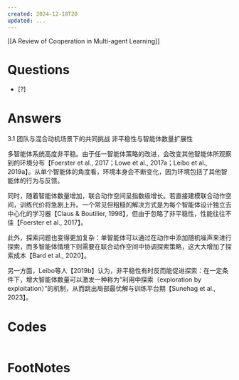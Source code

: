 ```yaml
---
created: 2024-12-18T20
updated: ...
---
```

[[A Review of Cooperation in Multi-agent Learning]]

# Questions

- [?] 


# Answers
3.1 团队与混合动机场景下的共同挑战
非平稳性与智能体数量扩展性

多智能体系统高度非平稳。由于任一智能体策略的改进，会改变其他智能体所观察到的环境分布【Foerster et al., 2017；Lowe et al., 2017a；Leibo et al., 2019a】。从单个智能体的角度看，环境本身会不断变化，因为环境包括了其他智能体的行为与反馈。

同时，随着智能体数量增加，联合动作空间呈指数级增长。若直接建模联合动作空间，训练代价将急剧上升。一个常见但粗糙的解决方式是为每个智能体设计独立去中心化的学习器【Claus & Boutilier, 1998】，但由于忽略了非平稳性，性能往往不佳【Foerster et al., 2017】。

此外，探索问题也变得更加复杂：单智能体可以通过在动作中添加随机噪声来进行探索，而多智能体情境下则需要在联合动作空间中协调探索策略，这大大增加了探索成本【Bard et al., 2020】。

另一方面，Leibo等人【2019b】认为，非平稳性有时反而能促进探索：在一定条件下，增大智能体数量可以激发一种称为“利用中探索（exploration by exploitation）”的机制，从而跳出局部最优解与训练平台期【Sunehag et al., 2023】。





# Codes

```python

```


# FootNotes
